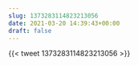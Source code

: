 ```yaml
---
slug: 1373283114823213056
date: 2021-03-20 14:39:43+00:00
draft: false
---
```


{{< tweet 1373283114823213056 >}}

